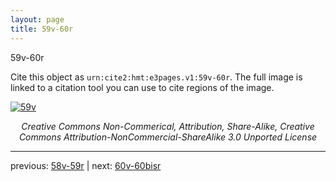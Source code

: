```yaml
---
layout: page
title: 59v-60r
---
```


59v-60r

Cite this object as `urn:cite2:hmt:e3pages.v1:59v-60r`. The full image is linked to a citation tool you can use to cite regions of the image.

[![59v](http://www.homermultitext.org/iipsrv?IIIF=/project/homer/pyramidal/deepzoom/hmt/e3bifolio/v1/E3_59v_60r.tif/full/800,/0/default.jpg)](http://www.homermultitext.org/ict2/?urn=urn:cite2:hmt:e3bifolio.v1:E3_59v_60r) 

<p style="text-align: center; font-style: italic;">Creative Commons Non-Commerical, Attribution, Share-Alike, Creative Commons Attribution-NonCommercial-ShareAlike 3.0 Unported License</p>

---

previous: [58v-59r](../58v-59r/) | next: [60v-60bisr](../60v-60bisr/)